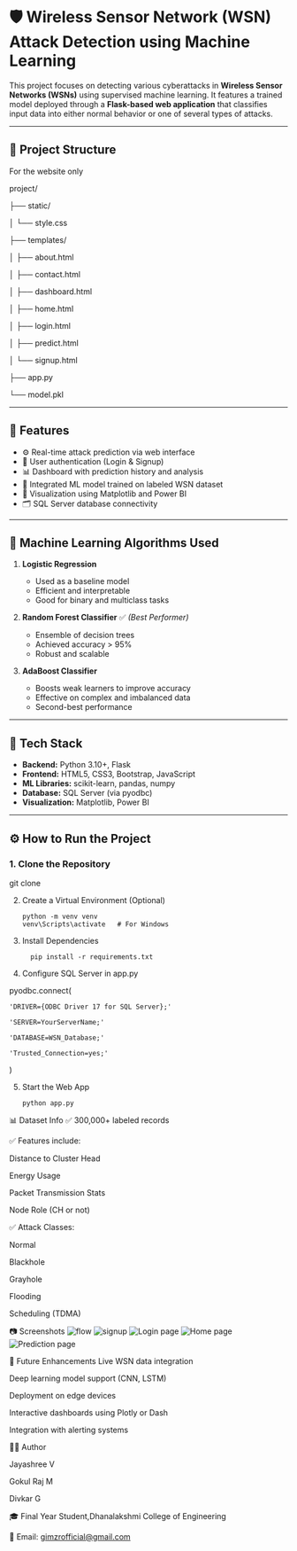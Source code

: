 # 🛡️ Wireless Sensor Network (WSN) Attack Detection using Machine Learning

This project focuses on detecting various cyberattacks in **Wireless Sensor Networks (WSNs)** using supervised machine learning. It features a trained model deployed through a **Flask-based web application** that classifies input data into either normal behavior or one of several types of attacks.

---

## 📁 Project Structure

For the website only

project/

├── static/

│ └── style.css

├── templates/

│ ├── about.html

│ ├── contact.html

│ ├── dashboard.html

│ ├── home.html

│ ├── login.html

│ ├── predict.html

│ └── signup.html

├── app.py

└── model.pkl



---

## 🚀 Features

- ⚙️ Real-time attack prediction via web interface
- 🔐 User authentication (Login & Signup)
- 📊 Dashboard with prediction history and analysis
- 🧠 Integrated ML model trained on labeled WSN dataset
- 📂 Visualization using Matplotlib and Power BI
- 🗂️ SQL Server database connectivity

---

## 🧠 Machine Learning Algorithms Used

1. **Logistic Regression**
   - Used as a baseline model
   - Efficient and interpretable
   - Good for binary and multiclass tasks

2. **Random Forest Classifier** ✅ *(Best Performer)*
   - Ensemble of decision trees
   - Achieved accuracy > 95%
   - Robust and scalable

3. **AdaBoost Classifier**
   - Boosts weak learners to improve accuracy
   - Effective on complex and imbalanced data
   - Second-best performance

---

## 🔧 Tech Stack

- **Backend:** Python 3.10+, Flask
- **Frontend:** HTML5, CSS3, Bootstrap, JavaScript
- **ML Libraries:** scikit-learn, pandas, numpy
- **Database:** SQL Server (via pyodbc)
- **Visualization:** Matplotlib, Power BI

---

## ⚙️ How to Run the Project

### 1. Clone the Repository

git clone 



2. Create a Virtual Environment (Optional)

       python -m venv venv
       venv\Scripts\activate   # For Windows



3. Install Dependencies

         pip install -r requirements.txt




4. Configure SQL Server in app.py

pyodbc.connect(

    'DRIVER={ODBC Driver 17 for SQL Server};'
    
    'SERVER=YourServerName;'
    
    'DATABASE=WSN_Database;'
    
    'Trusted_Connection=yes;'
)




5. Start the Web App

       python app.py




📊 Dataset Info
✅ 300,000+ labeled records

✅ Features include:

Distance to Cluster Head

Energy Usage

Packet Transmission Stats

Node Role (CH or not)

✅ Attack Classes:

Normal

Blackhole

Grayhole

Flooding

Scheduling (TDMA)



📷 Screenshots
![flow](https://github.com/user-attachments/assets/2dfd2946-90ca-4fe3-b503-92f0338efc32)
![signup](https://github.com/user-attachments/assets/8ce68810-4187-494c-858b-02025c2a9c90)
![Login page](https://github.com/user-attachments/assets/57ed8899-4e3c-44a3-8e87-4537f9dff1ce)
![Home page](https://github.com/user-attachments/assets/bf533838-48cb-4b3b-ad22-aa3996aec7de)
![Prediction page](https://github.com/user-attachments/assets/939c207d-bb9e-4baf-b107-ccb25888fd59)



🔮 Future Enhancements
Live WSN data integration

Deep learning model support (CNN, LSTM)

Deployment on edge devices

Interactive dashboards using Plotly or Dash

Integration with alerting systems

👨‍💻 Author

Jayashree V

Gokul Raj M

Divkar G

🎓 Final Year Student,Dhanalakshmi College of Engineering

📧 Email: gimzrofficial@gmail.com





